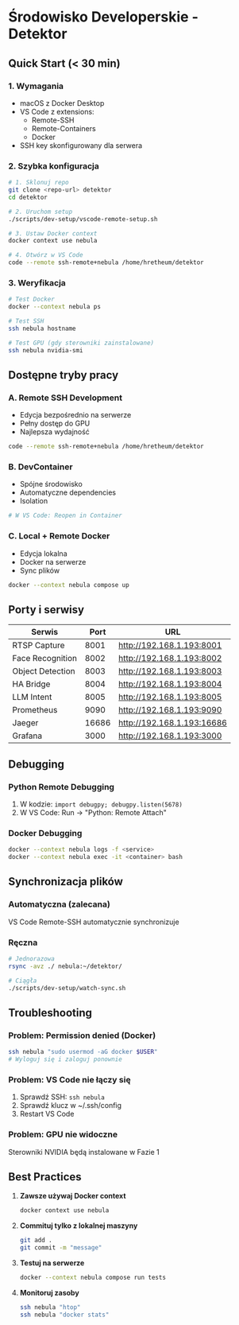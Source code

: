 # Środowisko Developerskie - Detektor

## Quick Start (< 30 min)

### 1. Wymagania
- macOS z Docker Desktop
- VS Code z extensions:
  - Remote-SSH
  - Remote-Containers
  - Docker
- SSH key skonfigurowany dla serwera

### 2. Szybka konfiguracja

```bash
# 1. Sklonuj repo
git clone <repo-url> detektor
cd detektor

# 2. Uruchom setup
./scripts/dev-setup/vscode-remote-setup.sh

# 3. Ustaw Docker context
docker context use nebula

# 4. Otwórz w VS Code
code --remote ssh-remote+nebula /home/hretheum/detektor
```

### 3. Weryfikacja

```bash
# Test Docker
docker --context nebula ps

# Test SSH
ssh nebula hostname

# Test GPU (gdy sterowniki zainstalowane)
ssh nebula nvidia-smi
```

## Dostępne tryby pracy

### A. Remote SSH Development
- Edycja bezpośrednio na serwerze
- Pełny dostęp do GPU
- Najlepsza wydajność

```bash
code --remote ssh-remote+nebula /home/hretheum/detektor
```

### B. DevContainer
- Spójne środowisko
- Automatyczne dependencies
- Isolation

```bash
# W VS Code: Reopen in Container
```

### C. Local + Remote Docker
- Edycja lokalna
- Docker na serwerze
- Sync plików

```bash
docker --context nebula compose up
```

## Porty i serwisy

| Serwis | Port | URL |
|--------|------|-----|
| RTSP Capture | 8001 | http://192.168.1.193:8001 |
| Face Recognition | 8002 | http://192.168.1.193:8002 |
| Object Detection | 8003 | http://192.168.1.193:8003 |
| HA Bridge | 8004 | http://192.168.1.193:8004 |
| LLM Intent | 8005 | http://192.168.1.193:8005 |
| Prometheus | 9090 | http://192.168.1.193:9090 |
| Jaeger | 16686 | http://192.168.1.193:16686 |
| Grafana | 3000 | http://192.168.1.193:3000 |

## Debugging

### Python Remote Debugging
1. W kodzie: `import debugpy; debugpy.listen(5678)`
2. W VS Code: Run → "Python: Remote Attach"

### Docker Debugging
```bash
docker --context nebula logs -f <service>
docker --context nebula exec -it <container> bash
```

## Synchronizacja plików

### Automatyczna (zalecana)
VS Code Remote-SSH automatycznie synchronizuje

### Ręczna
```bash
# Jednorazowa
rsync -avz ./ nebula:~/detektor/

# Ciągła
./scripts/dev-setup/watch-sync.sh
```

## Troubleshooting

### Problem: Permission denied (Docker)
```bash
ssh nebula "sudo usermod -aG docker $USER"
# Wyloguj się i zaloguj ponownie
```

### Problem: VS Code nie łączy się
1. Sprawdź SSH: `ssh nebula`
2. Sprawdź klucz w ~/.ssh/config
3. Restart VS Code

### Problem: GPU nie widoczne
Sterowniki NVIDIA będą instalowane w Fazie 1

## Best Practices

1. **Zawsze używaj Docker context**
   ```bash
   docker context use nebula
   ```

2. **Commituj tylko z lokalnej maszyny**
   ```bash
   git add .
   git commit -m "message"
   ```

3. **Testuj na serwerze**
   ```bash
   docker --context nebula compose run tests
   ```

4. **Monitoruj zasoby**
   ```bash
   ssh nebula "htop"
   ssh nebula "docker stats"
   ```